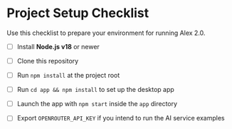 # Project Setup Checklist

Use this checklist to prepare your environment for running Alex 2.0.

- [ ] Install **Node.js v18** or newer
- [ ] Clone this repository
- [ ] Run `npm install` at the project root
- [ ] Run `cd app && npm install` to set up the desktop app
- [ ] Launch the app with `npm start` inside the `app` directory
- [ ] Export `OPENROUTER_API_KEY` if you intend to run the AI service examples

